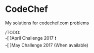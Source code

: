 # CodeChef
My solutions for codechef.com problems


/TODO:  
-[ ]April Challenge 2017 ❗️  
-[ ]May Challenge 2017 (When available)
